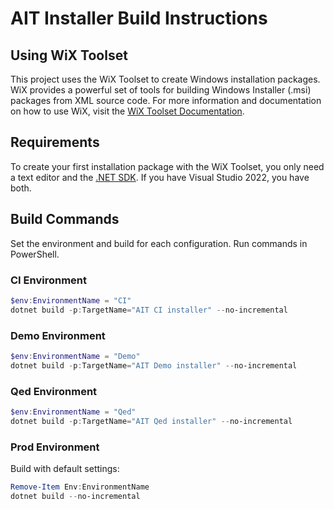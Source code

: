 # AIT Installer Build Instructions
## Using WiX Toolset

This project uses the WiX Toolset to create Windows installation packages. WiX provides a powerful set of tools for building Windows Installer (.msi) packages from XML source code. For more information and documentation on how to use WiX, visit the [WiX Toolset Documentation](https://docs.firegiant.com/wix/).

## Requirements

To create your first installation package with the WiX Toolset, you only need a text editor and the [.NET SDK](https://dotnet.microsoft.com/en-us/download). If you have Visual Studio 2022, you have both.

## Build Commands

Set the environment and build for each configuration. Run commands in PowerShell.

### CI Environment

```powershell
$env:EnvironmentName = "CI"
dotnet build -p:TargetName="AIT CI installer" --no-incremental
```

### Demo Environment

```powershell
$env:EnvironmentName = "Demo"
dotnet build -p:TargetName="AIT Demo installer" --no-incremental
```

### Qed Environment

```powershell
$env:EnvironmentName = "Qed"
dotnet build -p:TargetName="AIT Qed installer" --no-incremental
```

### Prod Environment

Build with default settings:

```powershell
Remove-Item Env:EnvironmentName
dotnet build --no-incremental
```